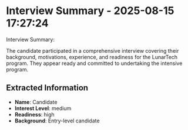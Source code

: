 # Interview Summary - 2025-08-15 17:27:24

Interview Summary:

The candidate participated in a comprehensive interview covering their background, motivations, experience, and readiness for the LunarTech program. They appear ready and committed to undertaking the intensive program.

## Extracted Information

- **Name**: Candidate
- **Interest Level**: medium
- **Readiness**: high
- **Background**: Entry-level candidate
